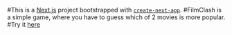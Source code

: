 #This is a [Next.js](https://nextjs.org/) project bootstrapped with [`create-next-app`](https://github.com/vercel/next.js/tree/canary/packages/create-next-app).
#FilmClash is a simple game, where you have to guess which of 2 movies is more popular.
#Try it [here](https://film-clash.herokuapp.com/)
